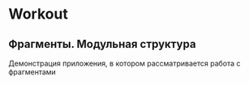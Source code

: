 # Workout
## Фрагменты. Модульная структура
Демонстрация приложения, в котором рассматривается работа с фрагментами
